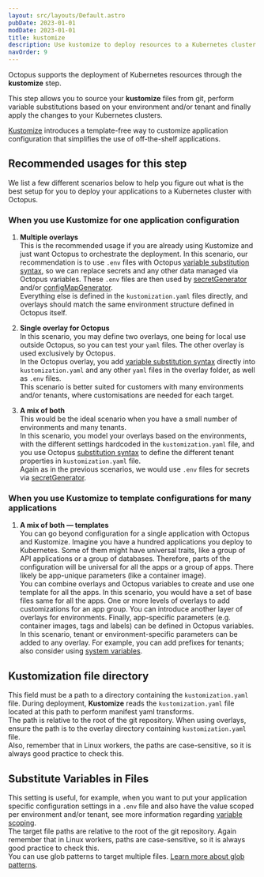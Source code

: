 ```yaml
---
layout: src/layouts/Default.astro
pubDate: 2023-01-01
modDate: 2023-01-01
title: kustomize  
description: Use kustomize to deploy resources to a Kubernetes cluster.
navOrder: 9
---
```


Octopus supports the deployment of Kubernetes resources through the **kustomize** step.

This step allows you to source your **kustomize** files from git, perform variable substitutions based on your environment and/or tenant and finally apply the changes to your Kubernetes clusters.

[Kustomize](https://kustomize.io) introduces a template-free way to customize application configuration that simplifies the use of off-the-shelf applications.

## Recommended usages for this step

We list a few different scenarios below to help you figure out what is the best setup for you to deploy your applications to a Kubernetes cluster with Octopus.

### When you use Kustomize for one application configuration

1. **Multiple overlays**  
   This is the recommended usage if you are already using Kustomize and just want Octopus to orchestrate the deployment.
   In this scenario, our recommendation is to use `.env` files with Octopus [variable substitution syntax](/docs/projects/variables/variable-substitutions), so we can replace secrets and any other data managed via Octopus variables. These `.env` files are then used by [secretGenerator](https://kubectl.docs.kubernetes.io/references/kustomize/builtins/#_secretgenerator_) and/or [configMapGenerator](https://kubectl.docs.kubernetes.io/references/kustomize/builtins/#_configmapgenerator_).  
   Everything else is defined in the `kustomization.yaml` files directly, and overlays should match the same environment structure defined in Octopus itself. 

2. **Single overlay for Octopus**  
   In this scenario, you may define two overlays, one being for local use outside Octopus, so you can test your `yaml` files. The other overlay is used exclusively by Octopus.  
   In the Octopus overlay, you add [variable substitution syntax](/docs/projects/variables/variable-substitutions) directly into `kustomization.yaml` and any other `yaml` files in the overlay folder, as well as `.env` files.  
   This scenario is better suited for customers with many environments and/or tenants, where customisations are needed for each target.

3. **A mix of both**  
   This would be the ideal scenario when you have a small number of environments and many tenants.  
   In this scenario, you model your overlays based on the environments, with the different settings hardcoded in the `kustomization.yaml` file, and you use Octopus [substitution syntax](/docs/projects/variables/variable-substitutions) to define the different tenant properties in `kustomization.yaml` file.  
   Again as in the previous scenarios, we would use `.env` files for secrets via [secretGenerator](https://kubectl.docs.kubernetes.io/references/kustomize/builtins/#_secretgenerator_).

### When you use Kustomize to template configurations for many applications

1. **A mix of both — templates**  
   You can go beyond configuration for a single application with Octopus and Kustomize. Imagine you have a hundred applications you deploy to Kubernetes. Some of them might have universal traits, like a group of API applications or a group of databases. Therefore, parts of the configuration will be universal for all the apps or a group of apps. There likely be app-unique parameters (like a container image).  
   You can combine overlays and Octopus variables to create and use one template for all the apps. In this scenario, you would have a set of base files same for all the apps. One or more levels of overlays to add customizations for an app group. You can introduce another layer of overlays for environments. Finally, app-specific parameters (e.g. container images, tags and labels) can be defined in Octopus variables.  
   In this scenario, tenant or environment-specific parameters can be added to any overlay. For example, you can add prefixes for tenants; also consider using [system variables](https://octopus.com/docs/projects/variables/system-variables).

## Kustomization file directory

This field must be a path to a directory containing the `kustomization.yaml` file.
During deployment, **Kustomize** reads the `kustomization.yaml` file located at this path to perform manifest yaml transforms.  
The path is relative to the root of the git repository.
When using overlays, ensure the path is to the overlay directory containing `kustomization.yaml` file.  
Also, remember that in Linux workers, the paths are case-sensitive, so it is always good practice to check this. 

## Substitute Variables in Files

This setting is useful, for example, when you want to put your application specific configuration settings in a `.env` file and also have the value scoped per environment and/or tenant, see more information regarding [variable scoping](/docs/projects/variables#scoping-variables).  
The target file paths are relative to the root of the git repository.
Again remember that in Linux workers, paths are case-sensitive, so it is always good practice to check this.  
You can use glob patterns to target multiple files. [Learn more about glob patterns](/docs/deployments/kubernetes/glob-patterns.md).
